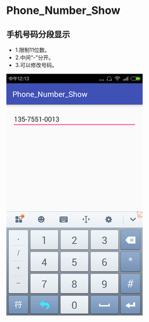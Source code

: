 # Phone_Number_Show
## 手机号码分段显示
* 1.限制11位数。
* 2.中间“-”分开。
* 3.可以修改号码。

![](https://github.com/JALAJAJ/Phone_Number_Show/raw/master/screenshot.png)
